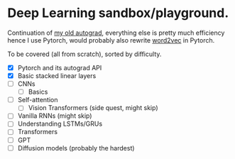 # Deep Learning sandbox/playground.

Continuation of [my old autograd](https://github.com/michael-0acf4/auto-diff-playground), everything else is pretty much efficiency hence I use Pytorch, would probably also rewrite [word2vec](https://github.com/michael-0acf4/yw2v) in Pytorch.


To be covered (all from scratch), sorted by difficulty.

- [x] Pytorch and its autograd API
- [x] Basic stacked linear layers
- [ ] CNNs
    - [ ] Basics
- [ ] Self-attention
    - [ ] Vision Transformers (side quest, might skip)
- [ ] Vanilla RNNs (might skip)
- [ ] Understanding LSTMs/GRUs
- [ ] Transformers
- [ ] GPT
- [ ] Diffusion models (probably the hardest)
